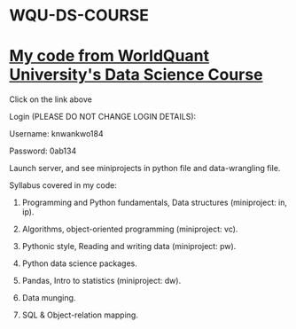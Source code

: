 # WQU-DS-COURSE

# [My code from WorldQuant University's Data Science Course](https://wqu-ds.tditrain.com/user/knwankwo184/tree/datacourse)

Click on the link above

Login (PLEASE DO NOT CHANGE LOGIN DETAILS):

Username: knwankwo184 

Password: 0ab134

Launch server, and see miniprojects in python file and data-wrangling file.

Syllabus covered in my code:
1. Programming and Python fundamentals, Data structures (miniproject: in, ip).

2. Algorithms, object-oriented programming (miniproject: vc).

3. Pythonic style, Reading and writing data (miniproject: pw).

4. Python data science packages.

5. Pandas, Intro to statistics (miniproject: dw).

6. Data munging.

7. SQL & Object-relation mapping.
